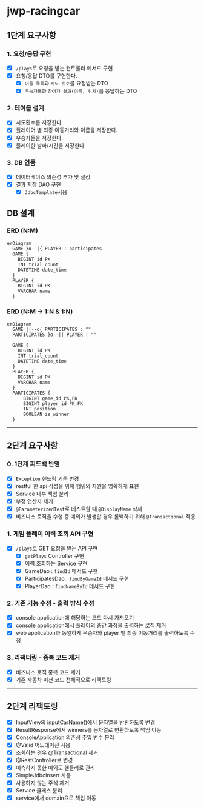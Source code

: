 # jwp-racingcar

## 1단계 요구사항
### 1. 요청/응답 구현
- [X] `/plays`로 요청을 받는 컨트롤러 메서드 구현
- [X] 요청/응답 DTO를 구현한다.
  - [X] `이름 목록`과 `시도 횟수`를 요청받는 DTO
  - [X] `우승자들`과 `참여자 결과(이름, 위치)`를 응답하는 DTO

### 2. 테이블 설계
- [x] 시도횟수를 저장한다.
- [x] 플레이어 별 최종 이동거리와 이름을 저장한다.
- [x] 우승자들을 저장한다.
- [x] 플레이한 날짜/시간을 저장한다.

### 3. DB 연동
- [x] 데이터베이스 의존성 추가 및 설정
- [x] 결과 저장 DAO 구현
  - [x] `JdbcTemplate`사용

## DB 설계
### ERD (N:M)
```mermaid
erDiagram
  GAME }o--|{ PLAYER : participates
  GAME {
    BIGINT id PK
    INT trial_count
    DATETIME date_time
  }
  PLAYER {
    BIGINT id PK
    VARCHAR name
  }
```
### ERD (N:M -> 1:N & 1:N)
```mermaid
erDiagram
  GAME ||--o{ PARTICIPATES : ""
  PARTICIPATES }o--|| PLAYER : ""
  
  GAME {
    BIGINT id PK
    INT trial_count
    DATETIME date_time
  }
  PLAYER {
    BIGINT id PK
    VARCHAR name
  }
  PARTICIPATES {
      BIGINT game_id PK,FK
      BIGINT player_id PK,FK
      INT position
      BOOLEAN is_winner
  }
```

---

## 2단계 요구사항

### 0. 1단계 피드백 반영
- [x] `Exception` 핸드링 기준 변경
- [x] restful 한 api 작성을 위해 행위와 자원을 명확하게 표현
- [x] Service 내부 책임 분리
- [x] 부정 연산자 제거
- [x] `@ParameterizedTest`로 테스트할 때 `@DisplayName` 삭제
- [x] 비즈니스 로직을 수행 중 예외가 발생할 경우 롤백하기 위해 `@Transactional` 적용

### 1. 게임 플레이 이력 조회 API 구현
- [x] `/plays`로 GET 요청을 받는 API 구현
  - [x] `getPlays` Controller 구현
  - [x] 이력 조회하는 Service 구현
  - [x] GameDao : `findId` 메서드 구현
  - [x] ParticipatesDao : `findByGameId` 메서드 구현
  - [x] PlayerDao : `findNameById` 메서드 구현

### 2. 기존 기능 수정 - 출력 방식 수정

- [x] console application에 해당하는 코드 다시 가져오기
- [x] console application에서 플레이의 중간 과정을 출력하는 로직 제거
- [x] web application과 동일하게 우승자와 player 별 최종 이동거리를 출력하도록 수정

### 3. 리팩터링 - 중복 코드 제거

- [x] 비즈니스 로직 중복 코드 제거
- [x] 기존 자동차 미션 코드 전체적으로 리팩토링

---

## 2단계 리팩토링

- [x] InputView의 inputCarName()에서 문자열을 반환하도록 변경
- [x] ResultResponse에서 winners를 문자열로 변환하도록 책임 이동
- [x] ConsoleApplication 의존성 주입 변수 분리
- [x] @Valid 어노테이션 사용
- [x] 조회하는 경우 @Transactional 제거
- [x] @RestController로 변경
- [x] 예측하지 못한 예외도 핸들러로 관리
- [x] SimpleJdbcInsert 사용
- [x] 사용하지 않는 주석 제거
- [x] Service 클래스 분리
- [x] service에서 domain으로 책임 이동
